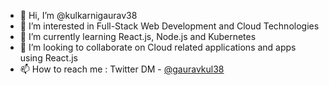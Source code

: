 - 👋 Hi, I’m @kulkarnigaurav38
- 👀 I’m interested in Full-Stack Web Development and Cloud Technologies
- 🌱 I’m currently learning React.js, Node.js and Kubernetes
- 💞️ I’m looking to collaborate on Cloud related applications and apps using React.js
- 📫 How to reach me : Twitter DM - [@gauravkul38](https://twitter.com/gauravkul38)

<!---
kulkarnigaurav38/kulkarnigaurav38 is a ✨ special ✨ repository because its `README.md` (this file) appears on your GitHub profile.
You can click the Preview link to take a look at your changes.
--->
